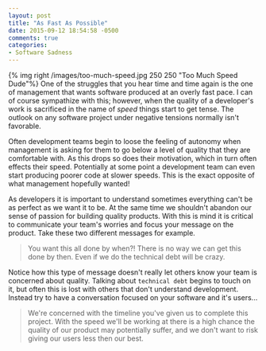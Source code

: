```yaml
---
layout: post
title: "As Fast As Possible"
date: 2015-09-12 18:54:58 -0500
comments: true
categories: 
- Software Sadness
---
```

{% img right /images/too-much-speed.jpg 250 250 "Too Much Speed Dude"%}
One of the struggles that you hear time and time again is the one of management
that wants software produced at an overly fast pace.  I can of course sympathize
with this; however, when the quality of a developer's work is sacrificed in the
name of _speed_ things start to get tense.  The outlook on any software project
under negative tensions normally isn't favorable.

<!-- more -->

Often development teams begin to loose the feeling of autonomy when management
is asking for them to go below a level of quality that they are comfortable
with.  As this drops so does their motivation, which in turn often effects their
speed.  Potentially at some point a development team can even start producing
poorer code at slower speeds.  This is the exact opposite of what management
hopefully wanted!

As developers it is important to understand sometimes everything can't be as
perfect as we want it to be.  At the same time we shouldn't abandon our sense of
passion for building quality products.  With this is mind it is critical to
communicate your team's worries and focus your message on the product.  Take
these two different messages for example.

>  You want this all done by when?!  There is no way we can get this done by
>  then.  Even if we do the technical debt will be crazy.

Notice how this type of message doesn't really let others know your team is
concerned about quality.  Talking about `technical debt` begins to touch on it,
but often this is lost with others that don't understand development.  Instead
try to have a conversation focused on your software and it's users...

>  We're concerned with the timeline you've given us to complete this project.
>  With the speed we'll be working at there is a high chance the quality of
>  our product may potentially suffer, and we don't want to risk giving our
>  users less then our best.
